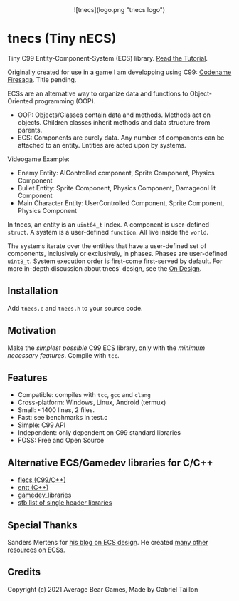 <div align="center">
    ![tnecs](logo.png "tnecs logo")
</div>

# tnecs (Tiny nECS) 

Tiny C99 Entity-Component-System (ECS) library. [Read the Tutorial](https://gitlab.com/Gabinou/tnecs/-/blob/master/TUTORIAL.md).

Originally created for use in a game I am developping using C99: [Codename Firesaga](https://gitlab.com/Gabinou/firesagamaker). Title pending. 

ECSs are an alternative way to organize data and functions to Object-Oriented programming (OOP).
* OOP: Objects/Classes contain data and methods. 
Methods act on objects. 
Children classes inherit methods and data structure from parents. 
* ECS: Components are purely data.
Any number of components can be attached to an entity.
Entities are acted upon by systems. 

Videogame Example:
- Enemy Entity: AIControlled component, Sprite Component, Physics Component
- Bullet Entity: Sprite Component, Physics Component, DamageonHit Component
- Main Character Entity: UserControlled Component, Sprite Component, Physics Component

In tnecs, an entity is an ```uint64_t``` index. 
A component is user-defined ```struct```. 
A system is a user-defined ```function```.
All live inside the ```world```. 

The systems iterate over the entities that have a user-defined set of components, inclusively or exclusively, in phases.
Phases are user-defined ```uint8_t```.
System execution order is first-come first-served by default.
For more in-depth discussion about tnecs' design, see the [On Design](https://gitlab.com/Gabinou/tnecs/-/blob/master/DESIGN.md).

## Installation
Add ```tnecs.c``` and ```tnecs.h``` to your source code.

## Motivation
Make the _simplest possible_ C99 ECS library, only with the _minimum necessary features_. Compile with ```tcc```.

## Features
- Compatible: compiles with ```tcc```, ```gcc``` and ```clang```
- Cross-platform: Windows, Linux, Android (termux)
- Small: <1400 lines, 2 files.
- Fast: see benchmarks in test.c
- Simple: C99 API
- Independent: only dependent on C99 standard libraries
- FOSS: Free and Open Source

## Alternative ECS/Gamedev libraries for C/C++
- [flecs (C99/C++)](https://github.com/SanderMertens/flecs)
- [entt (C++)](https://github.com/skypjack/entt)
- [gamedev_libraries](https://github.com/raizam/gamedev_libraries)
- [stb list of single header libraries](https://github.com/nothings/single_file_libs)

## Special Thanks
Sanders Mertens for [his blog on ECS design](https://ajmmertens.medium.com/). 
He created [many other resources on ECSs](). 

## Credits
Copyright (c) 2021 Average Bear Games, Made by Gabriel Taillon
